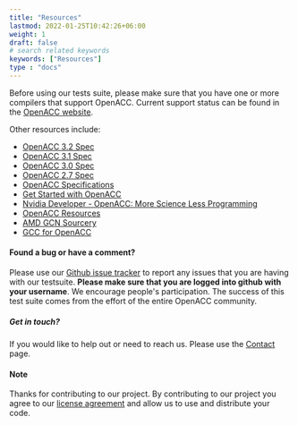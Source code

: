 ```yaml
---
title: "Resources"
lastmod: 2022-01-25T10:42:26+06:00
weight: 1
draft: false
# search related keywords
keywords: ["Resources"]
type : "docs"
---
```


Before using our tests suite, please make sure that you have one or more compilers that support OpenACC. Current support status can be found in the [OpenACC website](https://www.openacc.org/tools).

Other resources include:

* [OpenACC 3.2 Spec](https://www.openacc.org/sites/default/files/inline-images/Specification/OpenACC-3.2-final.pdf)
* [OpenACC 3.1 Spec](https://www.openacc.org/sites/default/files/inline-images/Specification/OpenACC-3.1-final.pdf)
* [OpenACC 3.0 Spec](https://www.openacc.org/sites/default/files/inline-images/Specification/OpenACC.3.0.pdf)
* [OpenACC 2.7 Spec](https://www.openacc.org/sites/default/files/inline-files/OpenACC.2.7.pdf)
* [OpenACC Specifications](https://www.openacc.org/specification)
* [Get Started with OpenACC](https://www.openacc.org/get-started)
* [Nvidia Developer - OpenACC: More Science Less Programming](https://developer.nvidia.com/openacc)
* [OpenACC Resources](https://www.openacc.org/resources)
* [AMD GCN Sourcery](https://www.openacc.org/tools/sourcery-codebench)
* [GCC for OpenACC](https://www.openacc.org/tools/gcc-for-openacc)


#### Found a bug or have a comment?

Please use our [Github issue tracker](https://github.com/OpenACCUserGroup/OpenACCV-V/issues) to report any issues that you are having with our testsuite. **Please make sure that you are logged into github with your username**. We encourage people's participation. The success of this test suite comes from the effort of the entire OpenACC community.

##### Get in touch?

If you would like to help out or need to reach us. Please use the [Contact](/contact) page. 

#### Note

Thanks for contributing to our project. By contributing to our project you agree to our [license agreement](/license) and allow us to use and distribute your code.